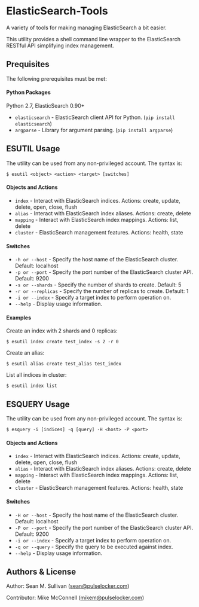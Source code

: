 ElasticSearch-Tools
===================

A variety of tools for making managing ElasticSearch a bit easier.


This utility provides a shell command line wrapper to the ElasticSearch RESTful API simplifying index management.

Prequisites
-----------

The following prerequisites must be met:

#### Python Packages

Python 2.7, ElasticSearch 0.90+

- `elasticsearch` - ElasticSearch client API for Python.  (`pip install elasticsearch`)
- `argparse` - Library for argument parsing. (`pip install argparse`)

ESUTIL Usage
------------
The utility can be used from any non-privileged account.  The syntax is:

    $ esutil <object> <action> <target> [switches]

#### Objects and Actions

- `index` - Interact with ElasticSearch indices.  Actions: create, update, delete, open, close, flush
- `alias` - Interact with ElasticSearch index aliases.  Actions:  create, delete
- `mapping` - Interact with ElasticSearch index mappings.  Actions: list, delete
- `cluster` - ElasticSearch management features.  Actions: health, state

#### Switches

- `-h or --host` - Specify the host name of the ElasticSearch cluster.  Default: localhost
- `-p or --port` - Specify the port number of the ElasticSearch cluster API.  Default: 9200
- `-s or --shards` - Specify the number of shards to create.  Default: 5
- `-r or --replicas` - Specify the number of replicas to create.  Default: 1
- `-i or --index` - Specify a target index to perform operation on.
- `--help` - Display usage information.

#### Examples

Create an index with 2 shards and 0 replicas:

    $ esutil index create test_index -s 2 -r 0

Create an alias:

    $ esutil alias create test_alias test_index

List all indices in cluster:

    $ esutil index list

ESQUERY Usage
-------------
The utility can be used from any non-privileged account.  The syntax is:

    $ esquery -i [indices] -q [query] -H <host> -P <port>

#### Objects and Actions

- `index` - Interact with ElasticSearch indices.  Actions: create, update, delete, open, close, flush
- `alias` - Interact with ElasticSearch index aliases.  Actions:  create, delete
- `mapping` - Interact with ElasticSearch index mappings.  Actions: list, delete
- `cluster` - ElasticSearch management features.  Actions: health, state

#### Switches

- `-H or --host` - Specify the host name of the ElasticSearch cluster.  Default: localhost
- `-P or --port` - Specify the port number of the ElasticSearch cluster API.  Default: 9200
- `-i or --index` - Specify a target index to perform operation on.
- `-q or --query` - Specify the query to be executed against index.
- `--help` - Display usage information.




Authors & License
-----------------
Author: Sean M. Sullivan (<sean@pulselocker.com>)

Contributor: Mike McConnell (<mikem@pulselocker.com>)




